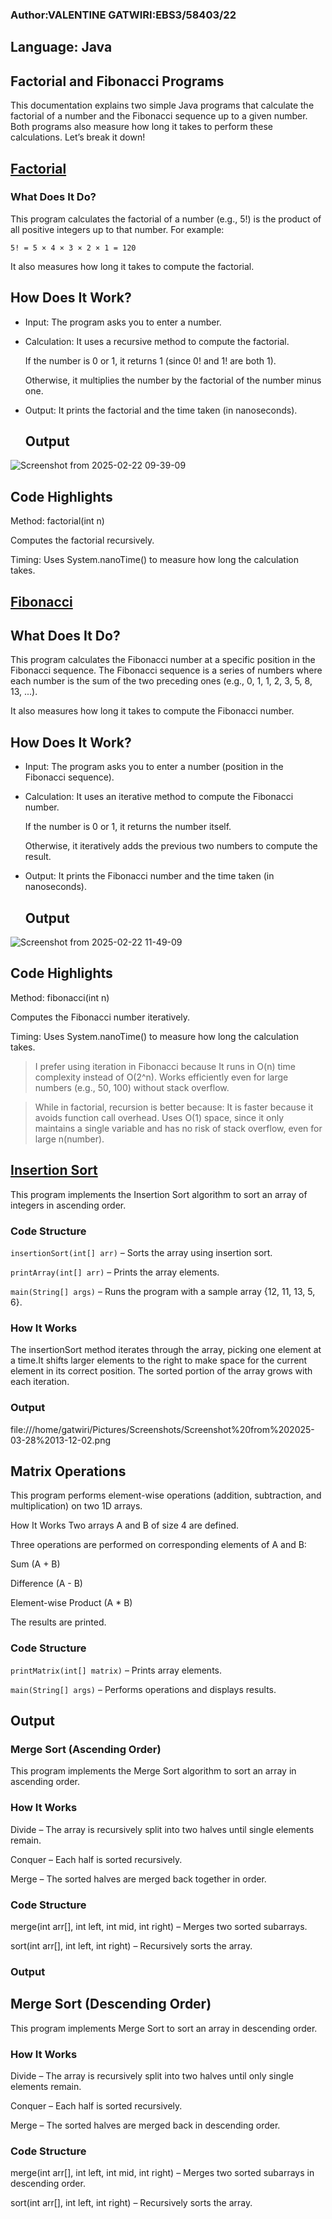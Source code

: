 ### Author:VALENTINE GATWIRI:EBS3/58403/22
## Language: Java
## Factorial and Fibonacci Programs
This documentation explains two simple Java programs that calculate the factorial of a number and the Fibonacci sequence up to a given number. 
Both programs also measure how long it takes to perform these calculations. Let’s break it down!
## [Factorial](https://github.com/gatwirival/factorialandfibb/blob/main/src/factorial.java)
 ### What Does It Do?
 This program calculates the factorial of a number (e.g., 5!) is the product of all positive integers up to that number. For example:

`5! = 5 × 4 × 3 × 2 × 1 = 120`

It also measures how long it takes to compute the factorial.
## How Does It Work?
- Input: The program asks you to enter a number.

- Calculation: It uses a recursive method to compute the factorial.

   If the number is 0 or 1, it returns 1 (since 0! and 1! are both 1).

    Otherwise, it multiplies the number by the factorial of the number minus one.

- Output: It prints the factorial and the time taken (in nanoseconds).

  ## Output
![Screenshot from 2025-02-22 09-39-09](https://github.com/user-attachments/assets/218f7bd1-9624-406f-af71-e1d49f3a7397)


## Code Highlights
Method: factorial(int n)

Computes the factorial recursively.

Timing: Uses System.nanoTime() to measure how long the calculation takes.

## [Fibonacci](https://github.com/gatwirival/factorialandfibb/blob/main/src/fibonacci.java)

## What Does It Do?
This program calculates the Fibonacci number at a specific position in the Fibonacci sequence. 
The Fibonacci sequence is a series of numbers where each number is the sum of the two preceding ones (e.g., 0, 1, 1, 2, 3, 5, 8, 13, ...).

It also measures how long it takes to compute the Fibonacci number.

 ## How Does It Work?
- Input: The program asks you to enter a number (position in the Fibonacci sequence).

- Calculation: It uses an iterative method to compute the Fibonacci number.

   If the number is 0 or 1, it returns the number itself.

  Otherwise, it iteratively adds the previous two numbers to compute the result.

- Output: It prints the Fibonacci number and the time taken (in nanoseconds).
  ## Output
  
 ![Screenshot from 2025-02-22 11-49-09](https://github.com/user-attachments/assets/389db786-ec41-4a8a-b296-3507fd827bd9)
 
## Code Highlights
Method: fibonacci(int n)

Computes the Fibonacci number iteratively.

Timing: Uses System.nanoTime() to measure how long the calculation takes.

> I prefer using iteration in Fibonacci because It runs in O(n) time complexity instead of O(2^n).
Works efficiently even for large numbers (e.g., 50, 100) without stack overflow.

 > While in factorial, recursion is better because: It is faster because it avoids function call overhead.
Uses O(1) space, since it only maintains a single variable and has no risk of stack overflow, even for large n(number).



## [ Insertion Sort](https://github.com/gatwirival/factorialandfibb/blob/main/src/insertionsort.java) 

This program implements the Insertion Sort algorithm to sort an array of integers in ascending order.

### Code Structure
`insertionSort(int[] arr)` – Sorts the array using insertion sort.

`printArray(int[] arr)` – Prints the array elements.

`main(String[] args)` – Runs the program with a sample array {12, 11, 13, 5, 6}.
### How It Works
The insertionSort method iterates through the array, picking one element at a time.It shifts larger elements to the right to make space for the current element in its correct position. The sorted portion of the array grows with each iteration.
### Output
file:///home/gatwiri/Pictures/Screenshots/Screenshot%20from%202025-03-28%2013-12-02.png


## Matrix Operations 

This program performs element-wise operations (addition, subtraction, and multiplication) on two 1D arrays.

How It Works
Two arrays A and B of size 4 are defined.

Three operations are performed on corresponding elements of A and B:

Sum (A + B)

Difference (A - B)

Element-wise Product (A * B)

The results are printed.

### Code Structure
`printMatrix(int[] matrix)` – Prints array elements.

`main(String[] args)` – Performs operations and displays results.

## Output

### Merge Sort (Ascending Order) 
This program implements the Merge Sort algorithm to sort an array in ascending order.

### How It Works
Divide – The array is recursively split into two halves until single elements remain.

Conquer – Each half is sorted recursively.

Merge – The sorted halves are merged back together in order.

### Code Structure
merge(int arr[], int left, int mid, int right) – Merges two sorted subarrays.

sort(int arr[], int left, int right) – Recursively sorts the array.
### Output

## Merge Sort (Descending Order) 
This  program implements Merge Sort to sort an array in descending order.

### How It Works
Divide – The array is recursively split into two halves until only single elements remain.

Conquer – Each half is sorted recursively.

Merge – The sorted halves are merged back in descending order.

### Code Structure
merge(int arr[], int left, int mid, int right) – Merges two sorted subarrays in descending order.

sort(int arr[], int left, int right) – Recursively sorts the array.
